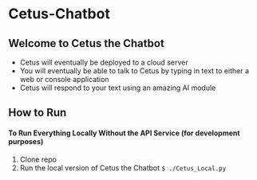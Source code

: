 # Cetus-Chatbot

## Welcome to Cetus the Chatbot
- Cetus will eventually be deployed to a cloud server
- You will eventually be able to talk to Cetus by typing in text to either a web or console application
- Cetus will respond to your text using an amazing AI module

## How to Run 
#### To Run Everything Locally Without the API Service (for development purposes)
1. Clone repo
2. Run the local version of Cetus the Chatbot ```$ ./Cetus_Local.py```
